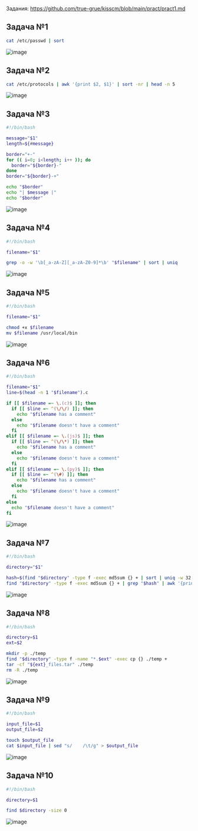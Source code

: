Задания: https://github.com/true-grue/kisscm/blob/main/pract/pract1.md

## Задача №1
```bash
cat /etc/passwd | sort
```
![image](https://github.com/user-attachments/assets/fb1947f4-4f33-4fff-a0af-9c4295425314)

## Задача №2
```bash
cat /etc/protocols | awk '{print $2, $1}' | sort -nr | head -n 5
```
![image](https://github.com/user-attachments/assets/ac840076-49d9-4f67-96b4-8d015cdb7e71)

## Задача №3
```bash
#!/bin/bash

message="$1"
length=${#message}

border="+-"
for (( i=0; i<length; i++ )); do
  border="${border}-"
done
border="${border}-+"

echo "$border"
echo "| $message |"
echo "$border"
```
![image](https://github.com/user-attachments/assets/03d9b3db-44bf-403c-bdc2-f45d61730665)

## Задача №4
```bash
#!/bin/bash

filename="$1"

grep -o -w '\b[_a-zA-Z][_a-zA-Z0-9]*\b' "$filename" | sort | uniq
```
![image](https://github.com/user-attachments/assets/69359fa2-d4a2-46bf-98bb-fd1afe1b201d)

## Задача №5
```bash
#!/bin/bash

filename="$1"

chmod +x $filename
mv $filename /usr/local/bin
```
![image](https://github.com/user-attachments/assets/ab1c4cd3-84f4-4524-a243-2c54af8c59bd)

## Задача №6
```bash
#!/bin/bash

filename="$1"
line=$(head -n 1 "$filename").c

if [[ $filename =~ \.(c)$ ]]; then
  if [[ $line =~ ^(\/\/) ]]; then
    echo "$filename has a comment"
  else
    echo "$filename doesn't have a comment"
  fi
elif [[ $filename =~ \.(js)$ ]]; then
  if [[ $line =~ ^(\/\*) ]]; then
    echo "$filename has a comment"
  else
    echo "$filename doesn't have a comment"
  fi
elif [[ $filename =~ \.(py)$ ]]; then
  if [[ $line =~ ^(\#) ]]; then
    echo "$filename has a comment"
  else
    echo "$filename doesn't have a comment"
  fi
else
  echo "$filename doesn't have a comment"
fi
```
![image](https://github.com/user-attachments/assets/0ec0fc71-35a7-43d6-823a-0d3a39f59027)

## Задача №7
```bash
#!/bin/bash

directory="$1"

hash=$(find "$directory" -type f -exec md5sum {} + | sort | uniq -w 32 -d | awk '{print $1}')
find "$directory" -type f -exec md5sum {} + | grep "$hash" | awk '{print $2}'
```
![image](https://github.com/user-attachments/assets/09682c9a-6a33-4d28-a9f4-c9a36806b57a)

## Задача №8
```bash
#!/bin/bash

directory=$1
ext=$2

mkdir -p ./temp
find "$directory" -type f -name "*.$ext" -exec cp {} ./temp +
tar -cf "${ext}_files.tar" ./temp
rm -R ./temp
```
![image](https://github.com/user-attachments/assets/3cee82d6-0e67-459a-a96d-4df8f8d9f96f)

## Задача №9
```bash
#!/bin/bash

input_file=$1
output_file=$2

touch $output_file
cat $input_file | sed "s/    /\t/g" > $output_file
```
![image](https://github.com/user-attachments/assets/d66d29e0-3efe-43b6-9db7-e9424cd67e21)

## Задача №10
```bash
#!/bin/bash

directory=$1

find $directory -size 0
```
![image](https://github.com/user-attachments/assets/2d3c227d-6154-4278-a733-45f34a899eb8)
